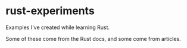 # rust-experiments
Examples I've created while learning Rust.

Some of these come from the Rust docs, and some
come from articles.
